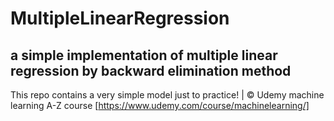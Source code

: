 # MultipleLinearRegression
a simple implementation of multiple linear regression by backward elimination method
-----------------------------------------------------------------------------------------------
This repo contains a very simple model just to practice! | © Udemy machine learning A-Z course [https://www.udemy.com/course/machinelearning/]
